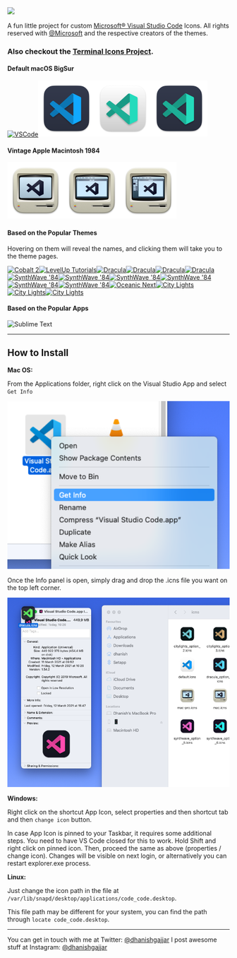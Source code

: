 <img src="images/hero.png" />

A fun little project for custom [Microsoft® Visual Studio Code](http://code.visualstudio.com) Icons. All rights reserved with [@Microsoft](https://github.com/Microsoft) and the respective creators of the themes.

### Also checkout the [Terminal Icons Project](https://github.com/dhanishgajjar/terminal-icons).

#### Default macOS BigSur

<a href="http://code.visualstudio.com"><img src="png/default.png" alt="VSCode" title="VSCode BigSur" width="128"/></a><a href="http://code.visualstudio.com"><img src="png/default_dark.png" alt="VSCode" title="VSCode BigSur" width="128"/></a><a href="http://code.visualstudio.com"><img src="png/default_insider_light.png" alt="VSCode" title="VSCode BigSur" width="128"/></a><a href="http://code.visualstudio.com"><img src="png/default_insider_dark.png" alt="VSCode" title="VSCode BigSur" width="128"/></a>

#### Vintage Apple Macintosh 1984

<img src="png/mac.png" alt="Apple Mac 1984" title="Apple Mac 1984" width="128"/></a><img src="png/mac-pro.png" alt="Apple Mac 1984" title="Apple Mac 1984" width="128"/></a><img src="png/mac-pro-max.png" alt="Apple Mac 1984" title="Apple Mac 1984" width="128"/></a>

#### Based on the Popular Themes

Hovering on them will reveal the names, and clicking them will take you to the theme pages.

<a href="https://marketplace.visualstudio.com/items?itemName=wesbos.theme-cobalt2"><img src="png/cobalt2.png" alt="Cobalt 2" title="Cobalt2 by Wes Bos" width="128"/></a><a href="https://marketplace.visualstudio.com/items?itemName=leveluptutorials.theme-levelup"><img src="png/levelup.png" title="LevelUp Tutorials" width="128"/></a><a href="https://marketplace.visualstudio.com/items?itemName=dracula-theme.theme-dracula"><img src="png/dracula.png" title="Dracula" width="128"/></a><a href="https://marketplace.visualstudio.com/items?itemName=dracula-theme.theme-dracula"><img src="png/dracula_option_2.png" title="Dracula" width="128"/></a><a href="https://marketplace.visualstudio.com/items?itemName=dracula-theme.theme-dracula"><img src="png/dracula_option_3.png" title="Dracula" width="128"/></a><a href="https://marketplace.visualstudio.com/items?itemName=dracula-theme.theme-dracula"><img src="png/dracula_option_4.png" title="Dracula" width="128"/></a><a href="https://marketplace.visualstudio.com/items?itemName=RobbOwen.synthwave-vscode"><img src="png/synthwave.png" title="SynthWave '84" width="128"/></a><a href="https://marketplace.visualstudio.com/items?itemName=RobbOwen.synthwave-vscode"><img src="png/synthwave_option_2.png" title="SynthWave '84" width="128"/></a><a href="https://marketplace.visualstudio.com/items?itemName=RobbOwen.synthwave-vscode"><img src="png/synthwave_option_3.png" title="SynthWave '84" width="128"/></a><a href="https://marketplace.visualstudio.com/items?itemName=RobbOwen.synthwave-vscode"><img src="png/synthwave_option_4.png" title="SynthWave '84" width="128"/></a><a href="https://marketplace.visualstudio.com/items?itemName=RobbOwen.synthwave-vscode"><img src="png/synthwave_option_5.png" title="SynthWave '84" width="128"/></a><a href="https://marketplace.visualstudio.com/items?itemName=RobbOwen.synthwave-vscode"><img src="png/synthwave_option_6.png" title="SynthWave '84" width="128"/></a><a href="https://marketplace.visualstudio.com/items?itemName=naumovs.theme-oceanicnext"><img src="png/oceanic_next.png" title="Oceanic Next" width="128"/></a><a href="http://citylights.xyz"><img src="png/citylights.png" title="City Lights" width="128"/></a><a href="http://citylights.xyz"><img src="png/citylights_option_2.png" title="City Lights" width="128"/></a><a href="http://citylights.xyz"><img src="png/citylights_option_3.png" title="City Lights" width="128"/></a>

#### Based on the Popular Apps

<img src="png/sublime.png" title="Sublime Text" width="128"/>

---

## How to Install

**Mac OS:**

From the Applications folder, right click on the Visual Studio App and select `Get Info`

<img src="images/get-info.png" width="600"/>


Once the Info panel is open, simply drag and drop the .icns file you want on the top left corner.

<img src="images/drag-drop.png" width="600" />

**Windows:**

Right click on the shortcut App Icon, select properties and then shortcut tab and then `change icon` button.

In case App Icon is pinned to your Taskbar, it requires some additional steps.
You need to have VS Code closed for this to work.
Hold Shift and right click on pinned icon.
Then, proceed the same as above (properties / change icon).
Changes will be visible on next login, or alternatively you can restart explorer.exe process.


**Linux:**

Just change the icon path in the file at `/var/lib/snapd/desktop/applications/code_code.desktop`.

This file path may be different for your system, you can find the path through `locate code_code.desktop`.

---

You can get in touch with me at Twitter: [@dhanishgajjar](https://twitter.com/dhanishgajjar)
I post awesome stuff at Instagram: [@dhanishgajjar](https://instagram.com/dhanishgajjar)
